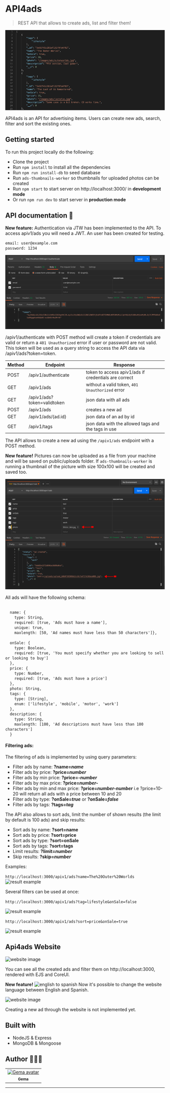 # API4ads

> REST API that allows to create ads, list and filter them! 

![api results](https://github.com/gemasegarra/api4ads/blob/master/public/images/0.png)

API4ads is an API for advertising items. Users can create new ads, search, filter and sort the existing ones. 

## Getting started 

To run this project locally do the following:

- Clone the project
- Run ```npm install``` to install all the dependencies
- Run ```npm run install-db``` to seed database 
- Run ```ads-thumbnails-worker``` so thumbnails for uploaded photos can be created
- Run ```npm start```  to start server on http://localhost:3000/ in **development mode**
- Or run ```npm run dev``` to start server in **production mode**


## API documentation  📖

**New feature:**
Authentication via JTW has been implemented to the API. To access apiv1/ads you will need a JWT. 
An user has been created for testing. 

````
email: user@example.com
password: 1234
````

![user token](https://github.com/gemasegarra/api4ads/blob/master/public/images/6.png)

/apiv1/authenticate with POST method will create a token if credentials are valid or return a ```401 Unauthorized``` error if user or password are not valid. This token will be used as a query string to access the API data via /apiv1/ads?token=token.

| Method | Endpoint                    | Response                                             |
|--------|-----------------------------|------------------------------------------------------|
| POST   | /apiv1/authenticate         | token to access apiv1/ads if credentials are correct |
| GET    | /apiv1/ads                  | without a valid token, ```401 Unauthorized``` error  |
| GET    | /apiv1/ads?token=validtoken | json data with all ads                               |
| POST   | /apiv1/ads                  | creates a new ad                                     |
| GET    | /apiv1/ads/{ad.id}          | json data of an ad by id                             |
| GET    | /apiv1/tags                 | json data with the allowed tags and the tags in use  |

The API allows to create a new ad using the ```/apiv1/ads``` endpoint with a POST method. 

**New feature!**
Pictures can now be uploaded as a file from your machine and will be saved on public/uploads folder. If ```ads-thumbnails-worker``` is running a thumbnail of the picture with size 100x100 will be created and saved too.

![picture upload](https://github.com/gemasegarra/api4ads/blob/master/public/images/7.png)

All ads will have the following schema:
````

  name: {  
    type: String, 
    required: [true, 'Ads must have a name'],
    unique: true,
    maxlength: [50, 'Ad names must have less than 50 characters']},

  onSale: {
    type: Boolean,
    required: [true, 'You must specify whether you are looking to sell or looking to buy']
  },
  price: {
    type: Number,
    required: [true, 'Ads must have a price']
  },
  photo: String,
  tags: {
    type: [String],
    enum: ['lifestyle', 'mobile', 'motor', 'work']
  },
  description: {
    type: String,
    maxlength: [100, 'Ad descriptions must have less than 100 characters']
  } 

````  

#### Filtering ads:

The filtering of ads is implemented by using query parameters: 

- Filter ads by name: **?name=*name***
- Filter ads by price: **?price=*number***
- Filter ads by min price: **?price=*-number***
- Filter ads by max price: **?price=*number-***
- Filter ads by min and max price: **?price=*number-number*** i.e ?price=10-20 will return all ads with a price between 10 and 20
- Filter ads by type: **?onSale=*true*** or **?onSale=*false***
- Filter ads by tags: **?tags=*tag***

The API also allows to sort ads, limit the number of shown results (the limit by default is 100 ads) and skip results: 
- Sort ads by name: **?sort=name**
- Sort ads by price: **?sort=price**
- Sort ads by type: **?sort=onSale**
- Sort ads by tags: **?sort=tags**
- Limit results: **?limit=*number***
- Skip results: **?skip=*number***


Examples:

 ```http://localhost:3000/apiv1/ads?name=The%20Outer%20Worlds```  
![result example](https://github.com/gemasegarra/api4ads/blob/master/public/images/1.png)

Several filters can be used at once:

```http://localhost:3000/apiv1/ads?tag=lifestyle&onSale=false``` 

![result example](https://github.com/gemasegarra/api4ads/blob/master/public/images/2.png)


```http://localhost:3000/apiv1/ads?sort=price&onSale=true```

![result example](https://github.com/gemasegarra/api4ads/blob/master/public/images/3.png)


## Api4ads Website

![website image](https://github.com/gemasegarra/api4ads/blob/master/public/images/4.png)

You can see all the created ads and filter them on http://localhost:3000, rendered with EJS and CoreUI. 

**New feature!** 
![english to spanish](https://github.com/gemasegarra/api4ads/blob/master/public/images/8.gif)
Now it's possible to change the website language between English and Spanish.

![website image](https://github.com/gemasegarra/api4ads/blob/master/public/images/5.png)

Creating a new ad through the website is not implemented yet.



## Built with 

- NodeJS & Express
- MongoDB & Mongoose

## Author 👩🏻‍💻

<table>
<tr>
<td align="center"><a href="https://github.com/gemasegarra"><img src="https://avatars2.githubusercontent.com/u/40056297?v=4" width="100px;" alt="Gema avatar"/><br/><sub><b>Gema</b></sub></a><br/><a href="https://github.com/gemasegarra"></a>
</table>

---
